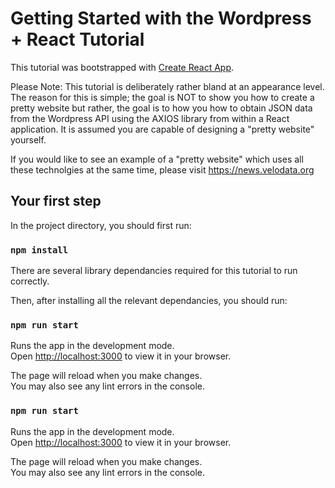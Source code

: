# Getting Started with the Wordpress + React Tutorial

This tutorial was bootstrapped with [Create React App](https://github.com/facebook/create-react-app).

Please Note:  This tutorial is deliberately rather bland at an appearance level.  The reason for this is simple;  the goal is NOT to show you how to create a pretty website
but rather,  the goal is to how you how to obtain JSON data from the Wordpress API using the AXIOS library from within a React application. It is assumed you are capable of designing a "pretty website" yourself.

If you would like to see an example of a "pretty website" which uses all these technolgies at the same time,  please visit https://news.velodata.org

## Your first step

In the project directory, you should first run:

### `npm install`

There are several library dependancies required for this tutorial to run correctly.

Then, after installing all the relevant dependancies, you should run:

### `npm run start`

Runs the app in the development mode.\
Open [http://localhost:3000](http://localhost:3000) to view it in your browser.

The page will reload when you make changes.\
You may also see any lint errors in the console.

### `npm run start`

Runs the app in the development mode.\
Open [http://localhost:3000](http://localhost:3000) to view it in your browser.

The page will reload when you make changes.\
You may also see any lint errors in the console.
